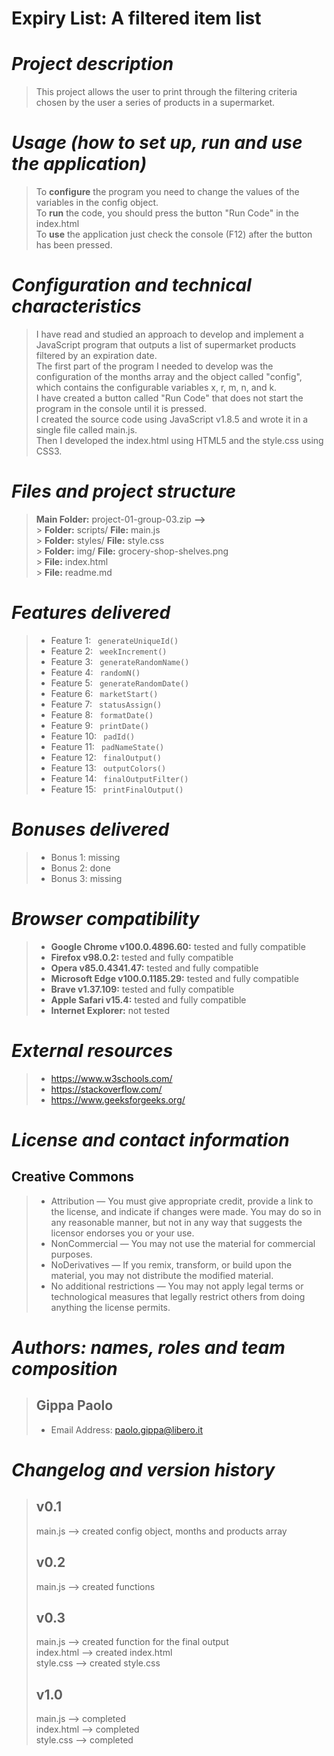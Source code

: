 # **Expiry List: A filtered item list**

# _Project description_

> This project allows the user to print through the filtering criteria chosen by the user a series of products in a supermarket.

# _Usage (how to set up, run and use the application)_

> To **configure** the program you need to change the values of the variables in the config object.<br>
> To **run** the code, you should press the button "Run Code" in the index.html<br>
> To **use** the application just check the console (F12) after the button has been pressed.

# _Configuration and technical characteristics_

> I have read and studied an approach to develop and implement a JavaScript program that outputs a list of supermarket products filtered by an expiration date.<br>
> The first part of the program I needed to develop was the configuration of the months array and the object called "config", which contains the configurable variables x, r, m, n, and k.<br>
> I have created a button called "Run Code" that does not start the program in the console until it is pressed.<br>
> I created the source code using JavaScript v1.8.5 and wrote it in a single file called main.js.<br>
> Then I developed the index.html using HTML5 and the style.css using CSS3.<br>

# _Files and project structure_

> **Main Folder:** project-01-group-03.zip **-->**<br> > **Folder:** scripts/ **File:** main.js<br> > **Folder:** styles/ **File:** style.css<br> > **Folder:** img/ **File:** grocery-shop-shelves.png<br> > **File:** index.html<br> > **File:** readme.md<br>

# _Features delivered_

> - Feature 1: <code> generateUniqueId()</code><br>
> - Feature 2: <code> weekIncrement()</code> <br>
> - Feature 3: <code> generateRandomName()</code><br>
> - Feature 4: <code> randomN()</code><br>
> - Feature 5: <code> generateRandomDate()</code><br>
> - Feature 6: <code> marketStart()</code><br>
> - Feature 7: <code> statusAssign()</code><br>
> - Feature 8: <code> formatDate()</code><br>
> - Feature 9: <code> printDate()</code><br>
> - Feature 10: <code> padId()</code><br>
> - Feature 11: <code> padNameState()</code><br>
> - Feature 12: <code> finalOutput()</code><br>
> - Feature 13: <code> outputColors()</code><br>
> - Feature 14: <code> finalOutputFilter()</code><br>
> - Feature 15: <code> printFinalOutput()</code><br>

# _Bonuses delivered_

> - Bonus 1: missing<br>
> - Bonus 2: done<br>
> - Bonus 3: missing<br>

# _Browser compatibility_

> - **Google Chrome v100.0.4896.60:** tested and fully compatible
> - **Firefox v98.0.2:** tested and fully compatible
> - **Opera v85.0.4341.47:** tested and fully compatible
> - **Microsoft Edge v100.0.1185.29:** tested and fully compatible
> - **Brave v1.37.109:** tested and fully compatible
> - **Apple Safari v15.4:** tested and fully compatible
> - **Internet Explorer:** not tested

# _External resources_

> - https://www.w3schools.com/
> - https://stackoverflow.com/
> - https://www.geeksforgeeks.org/

# _License and contact information_

## Creative Commons

> - Attribution — You must give appropriate credit, provide a link to the license, and indicate if changes were made. You may do so in any reasonable manner, but not in any way that suggests the licensor endorses you or your use.
> - NonCommercial — You may not use the material for commercial purposes.
> - NoDerivatives — If you remix, transform, or build upon the material, you may not distribute the modified material.
> - No additional restrictions — You may not apply legal terms or technological measures that legally restrict others from doing anything the license permits.

# _Authors: names, roles and team composition_

> ## Gippa Paolo
>
> - Email Address: paolo.gippa@libero.it<br>

# _Changelog and version history_

> ## v0.1
>
> main.js --> created config object, months and products array<br>
>
> ## v0.2
>
> main.js --> created functions<br>
>
> ## v0.3
>
> main.js --> created function for the final output<br>
> index.html --> created index.html<br>
> style.css --> created style.css<br>
>
> ## v1.0
>
> main.js --> completed<br>
> index.html --> completed<br>
> style.css --> completed<br>
